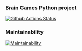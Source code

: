 ### Brain Games Python project

[![Github Actions Status](https://github.com/Ulanof-code/python-project-lvl1/workflows/Super-Linter/badge.svg)](https://github.com/Ulanof-code/python-project-lvl1/actions)


### Maintainability

[![Maintainability](https://api.codeclimate.com/v1/badges/a99a88d28ad37a79dbf6/maintainability)](https://codeclimate.com/github/codeclimate/codeclimate/maintainability)
